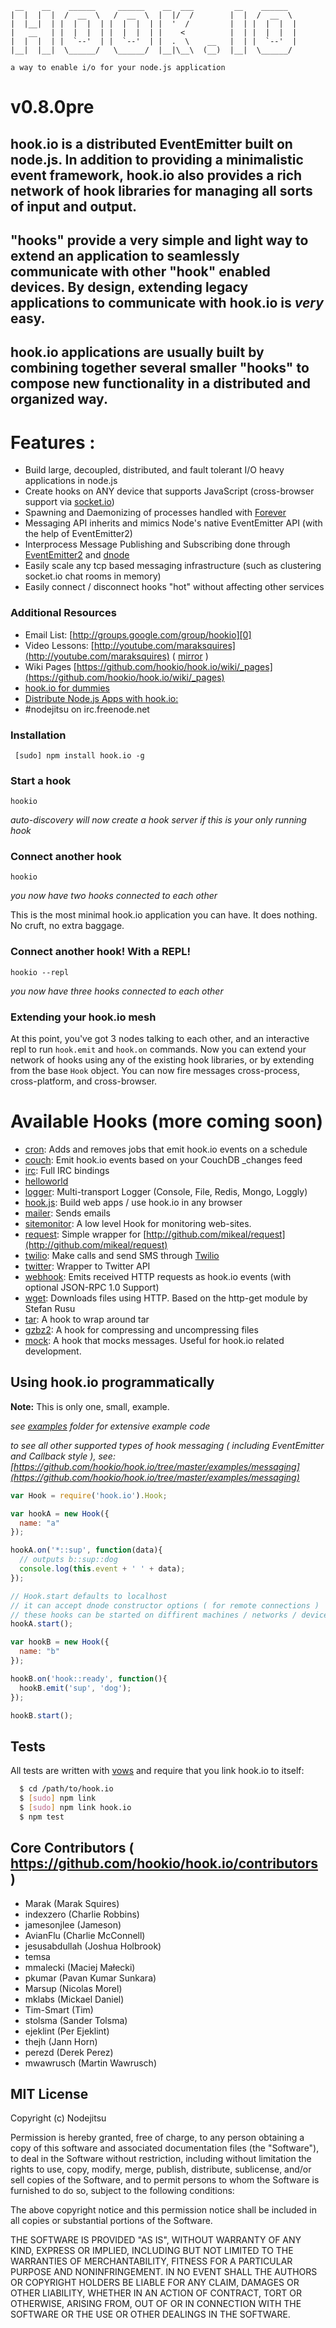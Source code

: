      __    __    ______     ______    __  ___         __    ______   
    |  |  |  |  /  __  \   /  __  \  |  |/  /        |  |  /  __  \  
    |  |__|  | |  |  |  | |  |  |  | |  '  /         |  | |  |  |  | 
    |   __   | |  |  |  | |  |  |  | |    <          |  | |  |  |  | 
    |  |  |  | |  `--'  | |  `--'  | |  .  \    __   |  | |  `--'  | 
    |__|  |__|  \______/   \______/  |__|\__\  (__)  |__|  \______/  

    a way to enable i/o for your node.js application
    
# v0.8.0pre

## hook.io is a distributed EventEmitter built on node.js. In addition to providing a minimalistic event framework, hook.io also provides a rich network of hook libraries for managing all sorts of input and output.

## "hooks" provide a very simple and light way to extend an application to seamlessly communicate with other "hook" enabled devices. By design, extending legacy applications to communicate with hook.io is *very* easy.

## hook.io applications are usually built by combining together several smaller "hooks" to compose new functionality in a distributed and organized way. 


# Features :

- Build large, decoupled, distributed, and fault tolerant I/O heavy applications in node.js
- Create hooks on ANY device that supports JavaScript (cross-browser support via [socket.io][1])
- Spawning and Daemonizing of processes handled with [Forever][4]
- Messaging API inherits and mimics Node's native EventEmitter API (with the help of EventEmitter2)
- Interprocess Message Publishing and Subscribing done through [EventEmitter2][2] and [dnode][3]
- Easily scale any tcp based messaging infrastructure (such as clustering socket.io chat rooms in memory) 
- Easily connect / disconnect hooks "hot" without affecting other services

### Additional Resources

 - Email List: [http://groups.google.com/group/hookio][0]
 - Video Lessons: [http://youtube.com/maraksquires](http://youtube.com/maraksquires) ( [mirror](https://github.com/hookio/tutorials) )
 - Wiki Pages [https://github.com/hookio/hook.io/wiki/_pages](https://github.com/hookio/hook.io/wiki/_pages) 
 - [hook.io for dummies](http://ejeklint.github.com/2011/09/23/hook.io-for-dummies-part-1-overview/)
 - [Distribute Node.js Apps with hook.io: ][6]
 - #nodejitsu on irc.freenode.net
 

### Installation

     [sudo] npm install hook.io -g
     
### Start a hook

    hookio
    
*auto-discovery will now create a hook server if this is your only running hook*

### Connect another hook

    hookio

*you now have two hooks connected to each other*

This is the most minimal hook.io application you can have. It does nothing. No cruft, no extra baggage.

### Connect another hook! With a REPL!

    hookio --repl

*you now have three hooks connected to each other*

### Extending your hook.io mesh

At this point, you've got 3 nodes talking to each other, and an interactive repl to run `hook.emit` and `hook.on` commands. Now you can extend your network of hooks using any of the existing hook libraries, or by extending from the base `Hook` object. You can now fire messages cross-process, cross-platform, and cross-browser.

# Available Hooks (more coming soon)

- [cron](http://github.com/hookio/cron): Adds and removes jobs that emit hook.io events on a schedule
- [couch](http://github.com/hookio/couch): Emit hook.io events based on your CouchDB _changes feed
- [irc](http://github.com/hookio/irc): Full IRC bindings
- [helloworld](http://github.com/hookio/helloworld)
- [logger](http://github.com/hookio/logger): Multi-transport Logger (Console, File, Redis, Mongo, Loggly)
- [hook.js](https://github.com/hookio/hook.js): Build web apps / use hook.io in any browser
- [mailer](http://github.com/hookio/mailer): Sends emails
- [sitemonitor](http://github.com/hookio/sitemonitor): A low level Hook for monitoring web-sites.
- [request](http://github.com/hookio/request): Simple wrapper for [http://github.com/mikeal/request](http://github.com/mikeal/request)
- [twilio](http://github.com/hookio/twilio): Make calls and send SMS through [Twilio][5]
- [twitter](http://github.com/hookio/twitter): Wrapper to Twitter API
- [webhook](http://github.com/hookio/webhook): Emits received HTTP requests as hook.io events (with optional JSON-RPC 1.0 Support)
- [wget](http://github.com/scottyapp/hook.io-wget): Downloads files using HTTP. Based on the http-get module by Stefan Rusu
- [tar](https://github.com/scottyapp/hook.io.tar): A hook to wrap around tar
- [gzbz2](https://github.com/scottyapp/hook.io-gzbz2): A hook for compressing and uncompressing files
- [mock](https://github.com/scottyapp/hook.io-mock): A hook that mocks messages. Useful for hook.io related development. 

## Using hook.io programmatically

**Note:** This is only one, small, example.

*see [examples](https://github.com/hookio/hook.io/tree/master/examples) folder for extensive example code*

*to see all other supported types of hook messaging ( including EventEmitter and Callback style ), see: [https://github.com/hookio/hook.io/tree/master/examples/messaging](https://github.com/hookio/hook.io/tree/master/examples/messaging)*

```js
var Hook = require('hook.io').Hook;

var hookA = new Hook({
  name: "a"
});

hookA.on('*::sup', function(data){
  // outputs b::sup::dog
  console.log(this.event + ' ' + data);
});

// Hook.start defaults to localhost
// it can accept dnode constructor options ( for remote connections )
// these hooks can be started on diffirent machines / networks / devices
hookA.start();

var hookB = new Hook({
  name: "b"
});

hookB.on('hook::ready', function(){
  hookB.emit('sup', 'dog');
});

hookB.start();
```
 
## Tests

All tests are written with [vows](http:://vowsjs.org) and require that you link hook.io to itself:

``` bash
  $ cd /path/to/hook.io
  $ [sudo] npm link
  $ [sudo] npm link hook.io
  $ npm test
```


## Core Contributors ( https://github.com/hookio/hook.io/contributors )

 - Marak (Marak Squires)
 - indexzero (Charlie Robbins)
 - jamesonjlee (Jameson)
 - AvianFlu (Charlie McConnell)
 - jesusabdullah (Joshua Holbrook)
 - temsa
 - mmalecki (Maciej Małecki)
 - pkumar (Pavan Kumar Sunkara)
 - Marsup (Nicolas Morel)
 - mklabs (Mickael Daniel)
 - Tim-Smart (Tim)
 - stolsma (Sander Tolsma)
 - ejeklint (Per Ejeklint)
 - thejh (Jann Horn)
 - perezd (Derek Perez)
 - mwawrusch (Martin Wawrusch)

## MIT License

Copyright (c) Nodejitsu

Permission is hereby granted, free of charge, to any person obtaining a copy of this software and associated documentation files (the "Software"), to deal in the Software without restriction, including without limitation the rights to use, copy, modify, merge, publish, distribute, sublicense, and/or sell copies of the Software, and to permit persons to whom the Software is furnished to do so, subject to the following conditions:

The above copyright notice and this permission notice shall be included in all copies or substantial portions of the Software.

THE SOFTWARE IS PROVIDED "AS IS", WITHOUT WARRANTY OF ANY KIND, EXPRESS OR IMPLIED, INCLUDING BUT NOT LIMITED TO THE WARRANTIES OF MERCHANTABILITY, FITNESS FOR A PARTICULAR PURPOSE AND NONINFRINGEMENT. IN NO EVENT SHALL THE AUTHORS OR COPYRIGHT HOLDERS BE LIABLE FOR ANY CLAIM, DAMAGES OR OTHER LIABILITY, WHETHER IN AN ACTION OF CONTRACT, TORT OR OTHERWISE, ARISING FROM, OUT OF OR IN CONNECTION WITH THE SOFTWARE OR THE USE OR OTHER DEALINGS IN THE SOFTWARE.

[0]: http://groups.google.com/group/hookio
[1]: http://socket.io
[2]: https://github.com/hij1nx/EventEmitter2
[3]: http://github.com/SubStack/dnode
[4]: https://github.com/indexzero/forever
[5]: http://www.twilio.com/
[6]: http://blog.nodejitsu.com/distribute-nodejs-apps-with-hookio